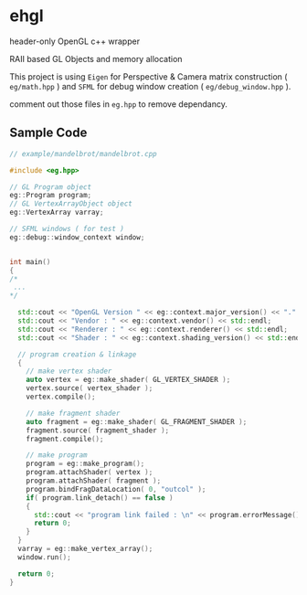 # ehgl
header-only OpenGL c++ wrapper

RAII based GL Objects and memory allocation

This project is using `Eigen` for Perspective & Camera matrix construction ( `eg/math.hpp` )
and `SFML` for debug window creation ( `eg/debug_window.hpp` ).

comment out those files in `eg.hpp` to remove dependancy.

## Sample Code

```cpp
// example/mandelbrot/mandelbrot.cpp

#include <eg.hpp>

// GL Program object
eg::Program program;
// GL VertexArrayObject object
eg::VertexArray varray;

// SFML windows ( for test )
eg::debug::window_context window;


int main()
{
/*
 ...
*/

  std::cout << "OpenGL Version " << eg::context.major_version() << "." << eg::context.minor_version() << std::endl;
  std::cout << "Vendor : " << eg::context.vendor() << std::endl;
  std::cout << "Renderer : " << eg::context.renderer() << std::endl;
  std::cout << "Shader : " << eg::context.shading_version() << std::endl;

  // program creation & linkage
  {
    // make vertex shader
    auto vertex = eg::make_shader( GL_VERTEX_SHADER );
    vertex.source( vertex_shader );
    vertex.compile();

    // make fragment shader
    auto fragment = eg::make_shader( GL_FRAGMENT_SHADER );
    fragment.source( fragment_shader );
    fragment.compile();

    // make program
    program = eg::make_program();
    program.attachShader( vertex );
    program.attachShader( fragment );
    program.bindFragDataLocation( 0, "outcol" );
    if( program.link_detach() == false )
    {
      std::cout << "program link failed : \n" << program.errorMessage() << std::endl;
      return 0;
    }
  }
  varray = eg::make_vertex_array();
  window.run();

  return 0;
}

```
